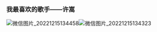 ### 我最喜欢的歌手——许嵩

![微信图片_20221215134458](C:\Users\0.0\Desktop\新建文件夹\images\微信图片_20221215134458.png)![微信图片_20221215134323](C:\Users\0.0\Desktop\新建文件夹\images\微信图片_20221215134323.jpg)